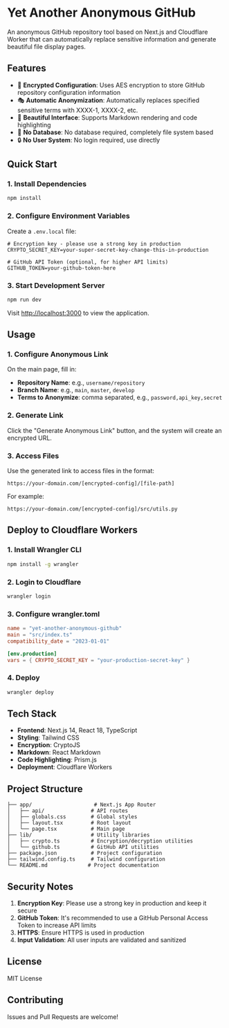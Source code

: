 # Yet Another Anonymous GitHub

An anonymous GitHub repository tool based on Next.js and Cloudflare Worker that can automatically replace sensitive information and generate beautiful file display pages.

## Features

- 🔐 **Encrypted Configuration**: Uses AES encryption to store GitHub repository configuration information
- 🎭 **Automatic Anonymization**: Automatically replaces specified sensitive terms with XXXX-1, XXXX-2, etc.
- 📱 **Beautiful Interface**: Supports Markdown rendering and code highlighting
- 🚀 **No Database**: No database required, completely file system based
- 🔒 **No User System**: No login required, use directly

## Quick Start

### 1. Install Dependencies

```bash
npm install
```

### 2. Configure Environment Variables

Create a `.env.local` file:

```env
# Encryption key - please use a strong key in production
CRYPTO_SECRET_KEY=your-super-secret-key-change-this-in-production

# GitHub API Token (optional, for higher API limits)
GITHUB_TOKEN=your-github-token-here
```

### 3. Start Development Server

```bash
npm run dev
```

Visit [http://localhost:3000](http://localhost:3000) to view the application.

## Usage

### 1. Configure Anonymous Link

On the main page, fill in:
- **Repository Name**: e.g., `username/repository`
- **Branch Name**: e.g., `main`, `master`, `develop`
- **Terms to Anonymize**: comma separated, e.g., `password,api_key,secret`

### 2. Generate Link

Click the "Generate Anonymous Link" button, and the system will create an encrypted URL.

### 3. Access Files

Use the generated link to access files in the format:
```
https://your-domain.com/[encrypted-config]/[file-path]
```

For example:
```
https://your-domain.com/[encrypted-config]/src/utils.py
```

## Deploy to Cloudflare Workers

### 1. Install Wrangler CLI

```bash
npm install -g wrangler
```

### 2. Login to Cloudflare

```bash
wrangler login
```

### 3. Configure wrangler.toml

```toml
name = "yet-another-anonymous-github"
main = "src/index.ts"
compatibility_date = "2023-01-01"

[env.production]
vars = { CRYPTO_SECRET_KEY = "your-production-secret-key" }
```

### 4. Deploy

```bash
wrangler deploy
```

## Tech Stack

- **Frontend**: Next.js 14, React 18, TypeScript
- **Styling**: Tailwind CSS
- **Encryption**: CryptoJS
- **Markdown**: React Markdown
- **Code Highlighting**: Prism.js
- **Deployment**: Cloudflare Workers

## Project Structure

```
├── app/                    # Next.js App Router
│   ├── api/               # API routes
│   ├── globals.css        # Global styles
│   ├── layout.tsx         # Root layout
│   └── page.tsx           # Main page
├── lib/                   # Utility libraries
│   ├── crypto.ts          # Encryption/decryption utilities
│   └── github.ts          # GitHub API utilities
├── package.json           # Project configuration
├── tailwind.config.ts     # Tailwind configuration
└── README.md             # Project documentation
```

## Security Notes

1. **Encryption Key**: Please use a strong key in production and keep it secure
2. **GitHub Token**: It's recommended to use a GitHub Personal Access Token to increase API limits
3. **HTTPS**: Ensure HTTPS is used in production
4. **Input Validation**: All user inputs are validated and sanitized

## License

MIT License

## Contributing

Issues and Pull Requests are welcome! 